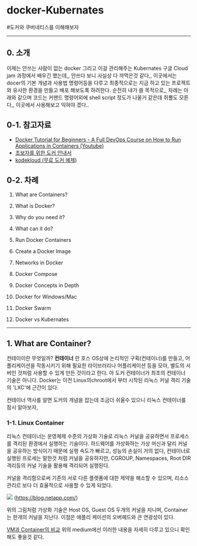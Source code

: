 # docker-Kubernates
#도커와 쿠버네티스를 이해해보자

----
## 0. 소개
이제는 안쓰는 사람이 없는 docker 그리고 이걸 관리해주는 Kubernates 
구글 Cloud jam 과정에서 배우긴 했는데,, 안쓰다 보니 사실상 다 까먹은것 같다,,
이곳에서는 docer의 기본 개념과 사용법 명령어등을 다루고 최종적으로는 지금 하고 있는 프로젝트와 유사한 환경을 만들고 배포 해보도록 하려한다.
순전히 내가 쓸 목적으로,, 
차례는 아래와 같으며 코드는 커맨드 명령어외에 shell script 정도가 나올거 같은데 쥐뿔도 모른다,,
이곳에서 사용해보고 익혀야 겠다..

## 0-1. 참고자료 
- [Docker Tutorial for Beginners - A Full DevOps Course on How to Run Applications in Containers (Youtube)](https://www.youtube.com/watch?v=fqMOX6JJhGo)
- [초보자를 위한 도커 안내서](https://subicura.com/2017/01/19/docker-guide-for-beginners-1.html)
- [kodekloud (무료 도커 예제)](https://kodekloud.com/p/docker-labs)

## 0-2. 차례
1. What are Containers?
2. What is Docker?
3. Why do you need it?
4. What can it do?

5. Run Docker Containers
6. Create a Docker Image
7. Networks in Docker
8. Docker Compose

9. Docker Concepts in Depth

10. Docker for Windows/Mac

11. Docker Swarm
12. Docker vs Kubernates

---

## 1. What are Container?
컨테이이란 무엇일까? __컨테이너__ 란 호스 OS상에 논리적인 구획(컨테이너)를 만들고, 어플리케이션을 작동시키기 위해 필요한 라이브러리나 어플리케이션 등을 모아, 별도의 서버인 것처럼 사용할 수 있게 만든 것이라고 한다. 아 도커 컨테이너가 최초의 컨테이너 기술은 아니다. Docker는 이전 Linux의chroot에서 부터 시작된 리눅스 커널 격리 기술의 'LXC'에 근간이 있다. 

컨테이너 역사를 알면 도커의 개념을 잡는데 조금더 쉬울수 있으니 리눅스 컨테이너를 잠시 알아보자,

### 1-1. Linux Container
리눅스 컨테이너는 운영체제 수준의 가상화 기술로 리눅스 커널을 공유하면서 프로세스를 격리된 환경에서 실행하는 기술이다. 하드웨어를 가상화하는 가상 머신과 달리 커널을 공유하는 방식이기 때문에 실행 속도가 빠르고, 성능의 손실이 거의 없다, 컨테이너로 실행된 프로세는 말한것 처럼 커널을 공유하지만, CGROUP, Namespaces, Root DIR격리등의 커널 기술을 활용해 격리되어 실행된다.   

커널을 격리함으로써 기존의 서로 다른 플랫폼에 대한 제약을 해소할 수 있으며, 리소스 관리르 보다 더 효율적으로 사용할 수 있게 되었다.

![](https://blog.netapp.com/wp-content/uploads/2016/03/Screen-Shot-2018-03-20-at-9.24.09-AM-935x500.png)
(https://blog.netapp.com/)

위의 그림처럼 가상화 기술은 Host OS, Guest OS 두개의 커널을 지니며, Container는 한개의 커널을 지난다. 이점은 애플리 케이션의 오버헤드와 큰 연광성이 있다.

[VM과 Container의 비교](https://medium.com/@lhs6395/container%EC%99%80-vm%EC%9D%98-%EB%B9%84%EA%B5%90-84f6a8b7cd4c)
위의 medium에선 이러한 내용을 자세히 다루고 있으니 확인해도 좋을것 같다.




